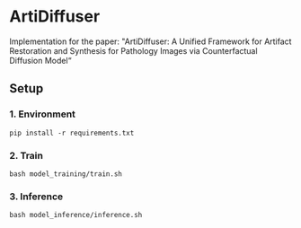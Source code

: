 # ArtiDiffuser

Implementation for the paper: "ArtiDiffuser: A Unified Framework for Artifact Restoration and Synthesis for Pathology Images via Counterfactual Diffusion Model“



## Setup

### 1. Environment

```
pip install -r requirements.txt
```




### 2. Train
```
bash model_training/train.sh
```


### 3. Inference

```
bash model_inference/inference.sh
```




